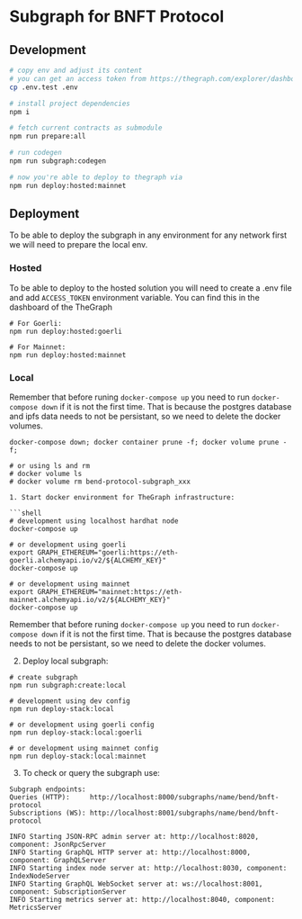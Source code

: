 # Subgraph for BNFT Protocol

## Development

```bash
# copy env and adjust its content
# you can get an access token from https://thegraph.com/explorer/dashboard
cp .env.test .env

# install project dependencies
npm i

# fetch current contracts as submodule
npm run prepare:all

# run codegen
npm run subgraph:codegen

# now you're able to deploy to thegraph via
npm run deploy:hosted:mainnet

```

## Deployment

To be able to deploy the subgraph in any environment for any network first we will need to prepare the local env.

### Hosted

To be able to deploy to the hosted solution you will need to create a .env file and add `ACCESS_TOKEN` environment variable. You can find this in the dashboard of the TheGraph

```shell
# For Goerli:
npm run deploy:hosted:goerli

# For Mainnet:
npm run deploy:hosted:mainnet
```

### Local

Remember that before runing `docker-compose up` you need to run `docker-compose down` if it is not the first time.
That is because the postgres database and ipfs data needs to not be persistant, so we need to delete the docker volumes.

```shell
docker-compose down; docker container prune -f; docker volume prune -f;

# or using ls and rm
# docker volume ls
# docker volume rm bend-protocol-subgraph_xxx

1. Start docker environment for TheGraph infrastructure:

```shell
# development using localhost hardhat node
docker-compose up

# or development using goerli
export GRAPH_ETHEREUM="goerli:https://eth-goerli.alchemyapi.io/v2/${ALCHEMY_KEY}"
docker-compose up

# or development using mainnet
export GRAPH_ETHEREUM="mainnet:https://eth-mainnet.alchemyapi.io/v2/${ALCHEMY_KEY}"
docker-compose up

```

Remember that before runing `docker-compose up` you need to run `docker-compose down` if it is not the first time. That is because the postgres database needs to not be persistant, so we need to delete the docker volumes.

2. Deploy local subgraph:

```shell
# create subgraph
npm run subgraph:create:local

# development using dev config
npm run deploy-stack:local

# or development using goerli config
npm run deploy-stack:local:goerli

# or development using mainnet config
npm run deploy-stack:local:mainnet

```

3. To check or query the subgraph use:

```
Subgraph endpoints:
Queries (HTTP):     http://localhost:8000/subgraphs/name/bend/bnft-protocol
Subscriptions (WS): http://localhost:8001/subgraphs/name/bend/bnft-protocol

INFO Starting JSON-RPC admin server at: http://localhost:8020, component: JsonRpcServer
INFO Starting GraphQL HTTP server at: http://localhost:8000, component: GraphQLServer
INFO Starting index node server at: http://localhost:8030, component: IndexNodeServer
INFO Starting GraphQL WebSocket server at: ws://localhost:8001, component: SubscriptionServer
INFO Starting metrics server at: http://localhost:8040, component: MetricsServer

```
